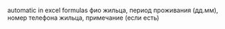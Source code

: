 automatic in excel formulas
фио жильца, период проживания (дд.мм), номер телефона жильца, примечание (если есть)